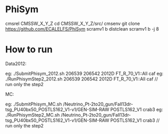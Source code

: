 PhiSym
===========

cmsrel CMSSW_X_Y_Z
cd CMSSW_X_Y_Z/src/
cmsenv
git clone https://github.com/ECALELFS/PhiSym
scramv1 b distclean
scramv1 b -j 8

How to run
===========

Data2012:

eg: ./SubmitPhisym_2012.sh 206539 206542 2012D FT_R_70_V1::All caf
eg: ./RunPhisymStep2_2012.sh 206539 206542 2012D FT_R_70_V1::All caf // run only the step2

MC:

eg: ./SubmitPhisym_MC.sh /Neutrino_Pt-2to20_gun/Fall13dr-tsg_PU40bx50_POSTLS162_V1-v1/GEN-SIM-RAW POSTLS162_V1 crab3
eg: ./RunPhisymStep2_MC.sh /Neutrino_Pt-2to20_gun/Fall13dr-tsg_PU40bx50_POSTLS162_V1-v1/GEN-SIM-RAW POSTLS162_V1 crab3 // run only the step2

